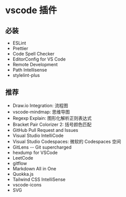 # vscode 插件

## 必装

- ESLint
- Prettier
- Code Spell Checker
- EditorConfig for VS Code
- Remote Development
- Path Intellisense
- stylelint-plus

## 推荐

- Draw.io Integration: 流程图
- vscode-mindmap: 思维导图
- Regexp Explain: 图形化解析正则表达式
- Bracket Pair Colorizer 2: 括号颜色匹配
- GitHub Pull Request and Issues
- Visual Studio IntelliCode
- Visual Studio Codespaces: 微软的 Codespaces 空间
- GitLens -- Git supercharged
- hexdump for VSCode
- LeetCode
- gitflow
- Markdown All in One
- Quokka.js
- Tailwind CSS IntelliSense
- vscode-icons
- SVG
